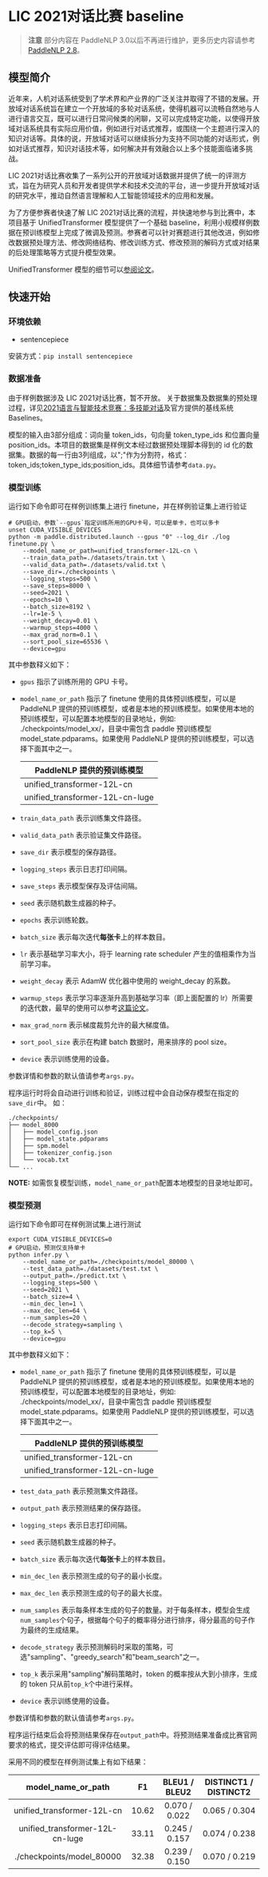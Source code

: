 # LIC 2021对话比赛 baseline

> **注意** 部分内容在 PaddleNLP 3.0以后不再进行维护，更多历史内容请参考[PaddleNLP 2.8](https://github.com/PaddlePaddle/PaddleNLP/tree/release/2.8/examples/dialogue)。

## 模型简介

近年来，人机对话系统受到了学术界和产业界的广泛关注并取得了不错的发展。开放域对话系统旨在建立一个开放域的多轮对话系统，使得机器可以流畅自然地与人进行语言交互，既可以进行日常问候类的闲聊，又可以完成特定功能，以使得开放域对话系统具有实际应用价值，例如进行对话式推荐，或围绕一个主题进行深入的知识对话等。具体的说，开放域对话可以继续拆分为支持不同功能的对话形式，例如对话式推荐，知识对话技术等，如何解决并有效融合以上多个技能面临诸多挑战。

LIC 2021对话比赛收集了一系列公开的开放域对话数据并提供了统一的评测方式，旨在为研究人员和开发者提供学术和技术交流的平台，进一步提升开放域对话的研究水平，推动自然语言理解和人工智能领域技术的应用和发展。

为了方便参赛者快速了解 LIC 2021对话比赛的流程，并快速地参与到比赛中，本项目基于 UnifiedTransformer 模型提供了一个基础 baseline，利用小规模样例数据在预训练模型上完成了微调及预测。参赛者可以针对赛题进行其他改进，例如修改数据预处理方法、修改网络结构、修改训练方式、修改预测的解码方式或对结果的后处理策略等方式提升模型效果。

UnifiedTransformer 模型的细节可以[参阅论文](https://arxiv.org/abs/2006.16779)。

## 快速开始

### 环境依赖

- sentencepiece

安装方式：`pip install sentencepiece`

### 数据准备

由于样例数据涉及 LIC 2021对话比赛，暂不开放。
关于数据集及数据集的预处理过程，详见[2021语言与智能技术竞赛：多技能对话](https://aistudio.baidu.com/aistudio/competition/detail/67)及官方提供的基线系统 Baselines。

模型的输入由3部分组成：词向量 token_ids，句向量 token_type_ids 和位置向量 position_ids。本项目的数据集是样例文本经过数据预处理脚本得到的 id 化的数据集。数据的每一行由3列组成，以";"作为分割符，格式：token_ids;token_type_ids;position_ids。具体细节请参考`data.py`。

### 模型训练

运行如下命令即可在样例训练集上进行 finetune，并在样例验证集上进行验证

```shell
# GPU启动，参数`--gpus`指定训练所用的GPU卡号，可以是单卡，也可以多卡
unset CUDA_VISIBLE_DEVICES
python -m paddle.distributed.launch --gpus "0" --log_dir ./log finetune.py \
    --model_name_or_path=unified_transformer-12L-cn \
    --train_data_path=./datasets/train.txt \
    --valid_data_path=./datasets/valid.txt \
    --save_dir=./checkpoints \
    --logging_steps=500 \
    --save_steps=8000 \
    --seed=2021 \
    --epochs=10 \
    --batch_size=8192 \
    --lr=1e-5 \
    --weight_decay=0.01 \
    --warmup_steps=4000 \
    --max_grad_norm=0.1 \
    --sort_pool_size=65536 \
    --device=gpu
```

其中参数释义如下：
- `gpus` 指示了训练所用的 GPU 卡号。
- `model_name_or_path` 指示了 finetune 使用的具体预训练模型，可以是 PaddleNLP 提供的预训练模型，或者是本地的预训练模型。如果使用本地的预训练模型，可以配置本地模型的目录地址，例如: ./checkpoints/model_xx/，目录中需包含 paddle 预训练模型 model_state.pdparams。如果使用 PaddleNLP 提供的预训练模型，可以选择下面其中之一。

   | PaddleNLP 提供的预训练模型        |
   |---------------------------------|
   | unified_transformer-12L-cn      |
   | unified_transformer-12L-cn-luge |

- `train_data_path` 表示训练集文件路径。
- `valid_data_path` 表示验证集文件路径。
- `save_dir` 表示模型的保存路径。
- `logging_steps` 表示日志打印间隔。
- `save_steps` 表示模型保存及评估间隔。
- `seed` 表示随机数生成器的种子。
- `epochs` 表示训练轮数。
- `batch_size` 表示每次迭代**每张卡**上的样本数目。
- `lr` 表示基础学习率大小，将于 learning rate scheduler 产生的值相乘作为当前学习率。
- `weight_decay` 表示 AdamW 优化器中使用的 weight_decay 的系数。
- `warmup_steps` 表示学习率逐渐升高到基础学习率（即上面配置的 lr）所需要的迭代数，最早的使用可以参考[这篇论文](https://arxiv.org/pdf/1706.02677.pdf)。
- `max_grad_norm` 表示梯度裁剪允许的最大梯度值。
- `sort_pool_size` 表示在构建 batch 数据时，用来排序的 pool size。
- `device` 表示训练使用的设备。

参数详情和参数的默认值请参考`args.py`。

程序运行时将会自动进行训练和验证，训练过程中会自动保存模型在指定的`save_dir`中。
如：
```text
./checkpoints/
├── model_8000
│   ├── model_config.json
│   ├── model_state.pdparams
│   ├── spm.model
│   ├── tokenizer_config.json
│   └── vocab.txt
└── ...
```

**NOTE:** 如需恢复模型训练，`model_name_or_path`配置本地模型的目录地址即可。

### 模型预测

运行如下命令即可在样例测试集上进行测试

```shell
export CUDA_VISIBLE_DEVICES=0
# GPU启动，预测仅支持单卡
python infer.py \
    --model_name_or_path=./checkpoints/model_80000 \
    --test_data_path=./datasets/test.txt \
    --output_path=./predict.txt \
    --logging_steps=500 \
    --seed=2021 \
    --batch_size=4 \
    --min_dec_len=1 \
    --max_dec_len=64 \
    --num_samples=20 \
    --decode_strategy=sampling \
    --top_k=5 \
    --device=gpu
```

其中参数释义如下：
- `model_name_or_path` 指示了 finetune 使用的具体预训练模型，可以是 PaddleNLP 提供的预训练模型，或者是本地的预训练模型。如果使用本地的预训练模型，可以配置本地模型的目录地址，例如: ./checkpoints/model_xx/，目录中需包含 paddle 预训练模型 model_state.pdparams。如果使用 PaddleNLP 提供的预训练模型，可以选择下面其中之一。

   | PaddleNLP 提供的预训练模型        |
   |---------------------------------|
   | unified_transformer-12L-cn      |
   | unified_transformer-12L-cn-luge |

- `test_data_path` 表示预测集文件路径。
- `output_path` 表示预测结果的保存路径。
- `logging_steps` 表示日志打印间隔。
- `seed` 表示随机数生成器的种子。
- `batch_size` 表示每次迭代**每张卡**上的样本数目。
- `min_dec_len` 表示预测生成的句子的最小长度。
- `max_dec_len` 表示预测生成的句子的最大长度。
- `num_samples` 表示每条样本生成的句子的数量。对于每条样本，模型会生成`num_samples`个句子，根据每个句子的概率得分进行排序，得分最高的句子作为最终的生成结果。
- `decode_strategy` 表示预测解码时采取的策略，可选"sampling"、"greedy_search"和"beam_search"之一。
- `top_k` 表示采用"sampling"解码策略时，token 的概率按从大到小排序，生成的 token 只从前`top_k`个中进行采样。
- `device` 表示训练使用的设备。

参数详情和参数的默认值请参考`args.py`。

程序运行结束后会将预测结果保存在`output_path`中。将预测结果准备成比赛官网要求的格式，提交评估即可得评估结果。

采用不同的模型在样例测试集上有如下结果：

|       model_name_or_path        |  F1   | BLEU1 / BLEU2 | DISTINCT1 / DISTINCT2 |
| :-----------------------------: | :---: | :-----------: | :-------------------: |
|   unified_transformer-12L-cn    | 10.62 | 0.070 / 0.022 |     0.065 / 0.304     |
| unified_transformer-12L-cn-luge | 33.11 | 0.245 / 0.157 |     0.074 / 0.238     |
|    ./checkpoints/model_80000    | 32.38 | 0.239 / 0.150 |     0.070 / 0.219     |

